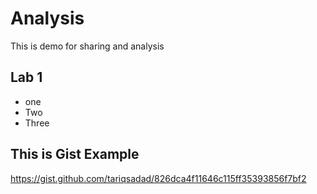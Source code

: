 # Analysis
This is demo for sharing and analysis
## Lab 1
* one
* Two
* Three
## This is Gist Example
https://gist.github.com/tariqsadad/826dca4f11646c115ff35393856f7bf2
